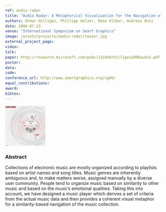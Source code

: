 ```yaml
---
ref: audio-radar
title: "Audio Radar: A Metaphorical Visualization for the Navigation of Large Music Collections"
authors: Otmar Hilliges, Phillipp Holzer, Rene Klüber, Andreas Butz
date: 2006-07-23
venue: "International Symposium on Smart Graphics"
image: /assets/projects/audio-radar/teaser.jpg
external_project_page: 
video: 
talk: 
paper: http://research.microsoft.com/pubs/132449/hilliges2006audio.pdf
poster: 
data: 
code: 
conference_url: http://www.smartgraphics.org/sg06/
equal_contributions: 
award: 
bibtex: 
---
```


<img class="fullcol" src="/assets/projects/audio-radar/teaser.jpg" alt="Teaser-Picture" />

<h3>Abstract</h3>
<p>Collections of electronic music are mostly organized according to playlists based on artist names and song titles. Music genres are inherently ambiguous and, to make matters worse, assigned manually by a diverse user community. People tend to organize music based on similarity to other music and based on the music’s emotional qualities. Taking this into account, we have designed a music player which derives a set of criteria from the actual music data and then provides a coherent visual metaphor for a similarity-based navigation of the music collection.</p>